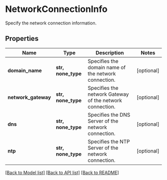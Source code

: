 # NetworkConnectionInfo

Specify the network connection information.

## Properties
Name | Type | Description | Notes
------------ | ------------- | ------------- | -------------
**domain_name** | **str, none_type** | Specifies the domain name of the network connection. | [optional] 
**network_gateway** | **str, none_type** | Specifies the network Gateway of the network connection. | [optional] 
**dns** | **str, none_type** | Specifies the DNS Server of the network connection. | [optional] 
**ntp** | **str, none_type** | Specifies the NTP Server of the network connection. | [optional] 

[[Back to Model list]](../README.md#documentation-for-models) [[Back to API list]](../README.md#documentation-for-api-endpoints) [[Back to README]](../README.md)


